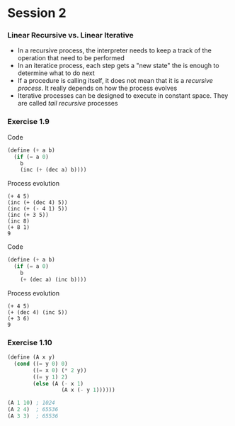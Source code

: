 # Session 2

### Linear Recursive vs. Linear Iterative

- In a recursive process, the interpreter needs to keep a track of the operation that need to be performed
- In an iteratice process, each step gets a "new state" the is enough to determine what to do next
- If a procedure is calling itself, it does not mean that it is a *recursive process*. It really depends on how the process evolves
- Iterative processes can be designed to execute in constant space. They are called *tail recursive* processes

### Exercise 1.9

Code
```scheme
(define (+ a b)
  (if (= a 0)
    b
    (inc (+ (dec a) b))))
```

Process evolution
```text
(+ 4 5)
(inc (+ (dec 4) 5))
(inc (+ (- 4 1) 5))
(inc (+ 3 5))
(inc 8)
(+ 8 1)
9
```

Code
```scheme
(define (+ a b)
  (if (= a 0)
    b
    (+ (dec a) (inc b))))
```

Process evolution
```text
(+ 4 5)
(+ (dec 4) (inc 5))
(+ 3 6)
9
```

### Exercise 1.10

```scheme
(define (A x y)
  (cond ((= y 0) 0)
        ((= x 0) (* 2 y))
        ((= y 1) 2)
        (else (A (- x 1)
                 (A x (- y 1))))))

(A 1 10) ; 1024
(A 2 4)  ; 65536
(A 3 3)  ; 65536
```
